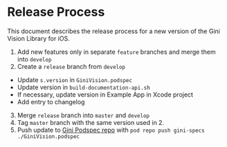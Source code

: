 # Release Process

This document describes the release process for a new version of the Gini Vision Library for iOS.

1. Add new features only in separate `feature` branches and merge them into `develop`
2. Create a `release` branch from `develop`
  * Update `s.version` in `GiniVision.podspec`
  * Update version in `build-documentation-api.sh`
  * If necessary, update version in Example App in Xcode project
  * Add entry to changelog
3. Merge `release` branch into `master` and `develop`
4. Tag `master` branch with the same version used in 2.
5. Push update to [Gini Podspec repo](https://github.com/gini/gini-podspecs) with `pod repo push gini-specs ./GiniVision.podspec`
